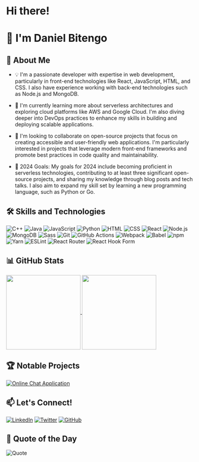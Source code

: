 # Hi there!
# 👋 I'm Daniel Bitengo

## 🚀 About Me
- 💡 I'm a passionate developer with expertise in web development, particularly in front-end technologies like React, JavaScript, HTML, and CSS. I also have experience working with back-end technologies such as Node.js and MongoDB.

- 🌱 I'm currently learning more about serverless architectures and exploring cloud platforms like AWS and Google Cloud. I'm also diving deeper into DevOps practices to enhance my skills in building and deploying scalable applications.

- 👯 I'm looking to collaborate on open-source projects that focus on creating accessible and user-friendly web applications. I'm particularly interested in projects that leverage modern front-end frameworks and promote best practices in code quality and maintainability.

- 🥅 2024 Goals: My goals for 2024 include becoming proficient in serverless technologies, contributing to at least three significant open-source projects, and sharing my knowledge through blog posts and tech talks. I also aim to expand my skill set by learning a new programming language, such as Python or Go.

## 🛠 Skills and Technologies
![C++](https://img.shields.io/badge/-C++-00599C?style=flat-square&logo=C%2B%2B&logoColor=white)
![Java](https://img.shields.io/badge/-Java-007396?style=flat-square&logo=Java&logoColor=white)
![JavaScript](https://img.shields.io/badge/-JavaScript-05122A?style=flat&logo=javascript)
![Python](https://img.shields.io/badge/-Python-05122A?style=flat&logo=python)
![HTML](https://img.shields.io/badge/-HTML-05122A?style=flat&logo=HTML5)
![CSS](https://img.shields.io/badge/-CSS-05122A?style=flat&logo=CSS3&logoColor=1572B6)
![React](https://img.shields.io/badge/-React-61DAFB?style=flat-square&logo=React&logoColor=black)
![Node.js](https://img.shields.io/badge/-Node.js-339933?style=flat-square&logo=Node.js&logoColor=white)
![MongoDB](https://img.shields.io/badge/-MongoDB-47A248?style=flat-square&logo=MongoDB&logoColor=white)
![Sass](https://img.shields.io/badge/-Sass-CC6699?style=flat-square&logo=Sass&logoColor=white)
![Git](https://img.shields.io/badge/-Git-05122A?style=flat&logo=git)
![GitHub Actions](https://img.shields.io/badge/-GitHub%20Actions-2088FF?style=flat-square&logo=GitHub%20Actions&logoColor=white)
![Webpack](https://img.shields.io/badge/-Webpack-8DD6F9?style=flat-square&logo=Webpack&logoColor=black)
![Babel](https://img.shields.io/badge/-Babel-F9DC3E?style=flat-square&logo=Babel&logoColor=black)
![npm](https://img.shields.io/badge/-npm-CB3837?style=flat-square&logo=npm&logoColor=white)
![Yarn](https://img.shields.io/badge/-Yarn-2C8EBB?style=flat-square&logo=Yarn&logoColor=white)
![ESLint](https://img.shields.io/badge/-ESLint-4B32C3?style=flat-square&logo=ESLint&logoColor=white)
![React Router](https://img.shields.io/badge/-React%20Router-CA4245?style=flat-square&logo=React%20Router&logoColor=white)
![React Hook Form](https://img.shields.io/badge/-React%20Hook%20Form-EC5990?style=flat-square&logo=React%20Hook%20Form&logoColor=white)

## 📊 GitHub Stats
<a href="https://github.com/Dancode-188/github-readme-stats">
  <img height=200 align="center" src="https://github-readme-stats.vercel.app/api?username=Dancode-188&show_icons=true&theme=radical&cache_bust=true" />
</a>

<a href="https://github.com/Dancode-188/github-readme-stats">
  <img height=200 align="center" src="https://github-readme-stats.vercel.app/api/top-langs/?username=Dancode-188&layout=compact&theme=radical&langs_count=8&card_width=320" />
</a>


## 🏆 Notable Projects
[![Online Chat Application](https://github-readme-stats.vercel.app/api/pin/?username=Dancode-188&repo=Online-chat-application&theme=radical)](https://github.com/Dancode-188/Online-chat-application)



## 📫 Let's Connect!

[![LinkedIn](https://img.shields.io/badge/LinkedIn-0077B5?style=for-the-badge&logo=linkedin&logoColor=white)][linkedin]
[![Twitter](https://img.shields.io/badge/Twitter-1DA1F2?style=for-the-badge&logo=twitter&logoColor=white)][twitter]
[![GitHub](https://img.shields.io/badge/Follow-100000?style=for-the-badge&logo=github&logoColor=white)][github]

[linkedin]: https://www.linkedin.com/in/daniel-bitengo-380720267/
[twitter]: https://twitter.com/DanielBitengo
[github]: https://github.com/Dancode-188

## 🌟 Quote of the Day

![Quote](https://quotes-github-readme.vercel.app/api?type=horizontal&theme=radical)
